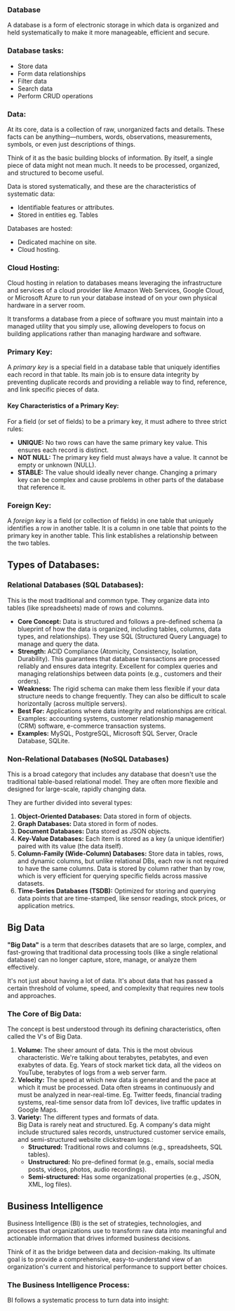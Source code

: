 ### Database
A database is a form of electronic storage in which data is organized and held systematically to make it more manageable, efficient and secure.

### Database tasks:
- Store data
- Form data relationships
- Filter data
- Search data
- Perform CRUD operations

### Data:
At its core, data is a collection of raw, unorganized facts and details. These facts can be anything—numbers, words, observations, measurements, symbols, or even just descriptions of things.  

Think of it as the basic building blocks of information. By itself, a single piece of data might not mean much. It needs to be processed, organized, and structured to become useful.

Data is stored systematically, and these are the characteristics of systematic data:
- Identifiable features or attributes.
- Stored in entities eg. Tables
   
Databases are hosted:
- Dedicated machine on site.
- Cloud hosting.

### Cloud Hosting:
Cloud hosting in relation to databases means leveraging the infrastructure and services of a cloud provider like Amazon Web Services, Google Cloud, or Microsoft Azure to run your database instead of on your own physical hardware in a server room.  

It transforms a database from a piece of software you must maintain into a managed utility that you simply use, allowing developers to focus on building applications rather than managing hardware and software.

### Primary Key:
A *primary key* is a special field in a database table that uniquely identifies each record in that table. Its main job is to ensure data integrity by preventing duplicate records and providing a reliable way to find, reference, and link specific pieces of data.

#### Key Characteristics of a Primary Key:
For a field (or set of fields) to be a primary key, it must adhere to three strict rules:
- **UNIQUE:** No two rows can have the same primary key value. This ensures each record is distinct.
- **NOT NULL:** The primary key field must always have a value. It cannot be empty or unknown (NULL).
- **STABLE:** The value should ideally never change. Changing a primary key can be complex and cause problems in other parts of the database that reference it.

### Foreign Key:
A *foreign key* is a field (or collection of fields) in one table that uniquely identifies a row in another table. It is a column in one table that points to the primary key in another table. This link establishes a relationship between the two tables.

## Types of Databases:
### Relational Databases (SQL Databases):
This is the most traditional and common type. They organize data into tables (like spreadsheets) made of rows and columns.
- **Core Concept:** Data is structured and follows a pre-defined schema (a blueprint of how the data is organized, including tables, columns, data types, and relationships). They use SQL (Structured Query Language) to manage and query the data.
- **Strength:** ACID Compliance (Atomicity, Consistency, Isolation, Durability). This guarantees that database transactions are processed reliably and ensures data integrity. Excellent for complex queries and managing relationships between data points (e.g., customers and their orders).
- **Weakness:** The rigid schema can make them less flexible if your data structure needs to change frequently. They can also be difficult to scale horizontally (across multiple servers).
- **Best For:** Applications where data integrity and relationships are critical. Examples: accounting systems, customer relationship management (CRM) software, e-commerce transaction systems.
- **Examples:** MySQL, PostgreSQL, Microsoft SQL Server, Oracle Database, SQLite.

### Non-Relational Databases (NoSQL Databases)
This is a broad category that includes any database that doesn't use the traditional table-based relational model. They are often more flexible and designed for large-scale, rapidly changing data.  

They are further divided into several types:
1. **Object-Oriented Databases:** Data stored in form of objects.
2. **Graph Databases:** Data stored in form of nodes.
3. **Document Databases:** Data stored as JSON objects.
4. **Key-Value Databases:** Each item is stored as a key (a unique identifier) paired with its value (the data itself).
5. **Column-Family (Wide-Column) Databases:** Store data in tables, rows, and dynamic columns, but unlike relational DBs, each row is not required to have the same columns. Data is stored by column rather than by row, which is very efficient for querying specific fields across massive datasets.
6. **Time-Series Databases (TSDB):** Optimized for storing and querying data points that are time-stamped, like sensor readings, stock prices, or application metrics.

## Big Data
**"Big Data"** is a term that describes datasets that are so large, complex, and fast-growing that traditional data processing tools (like a single relational database) can no longer capture, store, manage, or analyze them effectively.

It's not just about having a lot of data. It's about data that has passed a certain threshold of volume, speed, and complexity that requires new tools and approaches.

### The Core of Big Data:
The concept is best understood through its defining characteristics, often called the V's of Big Data.
1. **Volume:** The sheer amount of data.
This is the most obvious characteristic. We're talking about terabytes, petabytes, and even exabytes of data. Eg. Years of stock market tick data, all the videos on YouTube, terabytes of logs from a web server farm.
2. **Velocity:** The speed at which new data is generated and the pace at which it must be processed.
Data often streams in continuously and must be analyzed in near-real-time. Eg. Twitter feeds, financial trading systems, real-time sensor data from IoT devices, live traffic updates in Google Maps.
3. **Variety:** The different types and formats of data.  
Big Data is rarely neat and structured. Eg. A company's data might include structured sales records, unstructured customer service emails, and semi-structured website clickstream logs.:
   - **Structured:** Traditional rows and columns (e.g., spreadsheets, SQL tables).
   - **Unstructured:** No pre-defined format (e.g., emails, social media posts, videos, photos, audio recordings).
   - **Semi-structured:** Has some organizational properties (e.g., JSON, XML, log files).  

## Business Intelligence
Business Intelligence (BI) is the set of strategies, technologies, and processes that organizations use to transform raw data into meaningful and actionable information that drives informed business decisions.

Think of it as the bridge between data and decision-making. Its ultimate goal is to provide a comprehensive, easy-to-understand view of an organization's current and historical performance to support better choices.

### The Business Intelligence Process:
BI follows a systematic process to turn data into insight:
